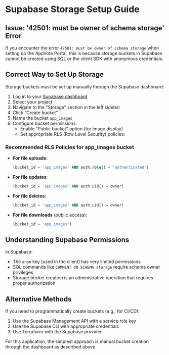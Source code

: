 # Supabase Storage Setup Guide

## Issue: '42501: must be owner of schema storage' Error

If you encounter the error `42501: must be owner of schema storage` when setting up the AppVote Portal, this is because storage buckets in Supabase cannot be created using SQL or the client SDK with anonymous credentials.

## Correct Way to Set Up Storage

Storage buckets must be set up manually through the Supabase dashboard:

1. Log in to your [Supabase dashboard](https://app.supabase.com/)
2. Select your project
3. Navigate to the "Storage" section in the left sidebar
4. Click "Create bucket"
5. Name the bucket `app_images`
6. Configure bucket permissions:
   - Enable "Public bucket" option (for image display)
   - Set appropriate RLS (Row Level Security) policies:

### Recommended RLS Policies for app_images bucket

- **For file uploads**:
  ```sql
  (bucket_id = 'app_images' AND auth.role() = 'authenticated')
  ```

- **For file updates**:
  ```sql
  (bucket_id = 'app_images' AND auth.uid() = owner)
  ```

- **For file deletes**:
  ```sql
  (bucket_id = 'app_images' AND auth.uid() = owner)
  ```

- **For file downloads** (public access):
  ```sql
  (bucket_id = 'app_images')
  ```

## Understanding Supabase Permissions

In Supabase:
- The `anon` key (used in the client) has very limited permissions
- SQL commands like `COMMENT ON SCHEMA storage` require schema owner privileges
- Storage bucket creation is an administrative operation that requires proper authorization

## Alternative Methods

If you need to programmatically create buckets (e.g., for CI/CD):

1. Use the Supabase Management API with a service role key
2. Use the Supabase CLI with appropriate credentials
3. Use Terraform with the Supabase provider

For this application, the simplest approach is manual bucket creation through the dashboard as described above.
